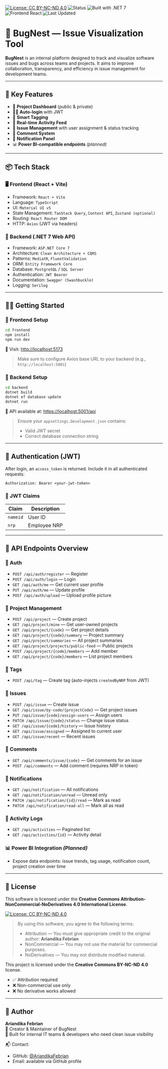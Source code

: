 [![License: CC BY-NC-ND 4.0](https://img.shields.io/badge/License-CC%20BY--NC--ND%204.0-lightgrey.svg)](https://creativecommons.org/licenses/by-nc-nd/4.0/)
![Status](https://img.shields.io/badge/status-internal-orange)
![Built with .NET 7](https://img.shields.io/badge/backend-ASP.NET%20Core%207-blue)
![Frontend React](https://img.shields.io/badge/frontend-React%20%2B%20Vite-61DAFB)
![Last Updated](https://img.shields.io/github/last-commit/AriandikaFebrian/issue-visualization-tool)


# 🐛 BugNest — Issue Visualization Tool

**BugNest** is an internal platform designed to track and visualize software issues and bugs across teams and projects. It aims to improve collaboration, transparency, and efficiency in issue management for development teams.

---

## 🚀 Key Features

- 📌 **Project Dashboard** (public & private)
- 🧑‍💻 **Auto-login** with JWT
- 🧠 **Smart Tagging**
- 🔄 **Real-time Activity Feed**
- 🧪 **Issue Management** with user assignment & status tracking
- 💬 **Comment System**
- 🔔 **Notification Panel**
- 📊 **Power BI-compatible endpoints** *(planned)*

---

## 📦 Tech Stack

### 🖥 Frontend (React + Vite)
- Framework: `React + Vite`
- Language: `TypeScript`
- UI: `Material UI v5`
- State Management: `TanStack Query`, `Context API`, `Zustand (optional)`
- Routing: `React Router DOM`
- HTTP: `Axios` (JWT via headers)

### 🧠 Backend (.NET 7 Web API)
- Framework: `ASP.NET Core 7`
- Architecture: `Clean Architecture + CQRS`
- Patterns: `MediatR`, `FluentValidation`
- ORM: `Entity Framework Core`
- Database: `PostgreSQL` / `SQL Server`
- Authentication: `JWT Bearer`
- Documentation: `Swagger (Swashbuckle)`
- Logging: `Serilog`

---

## 🧑‍💻 Getting Started

### 🔧 Frontend Setup

```bash
cd frontend
npm install
npm run dev
```

📍 Visit: [http://localhost:5173](http://localhost:5173)

> Make sure to configure Axios base URL to your backend (e.g., `http://localhost:5001`)

### 🔧 Backend Setup

```bash
cd backend
dotnet build
dotnet ef database update
dotnet run
```

📍 API available at: [https://localhost:5001/api](https://localhost:5001/api)

> Ensure your `appsettings.Development.json` contains:
> - Valid JWT secret
> - Correct database connection string

---

## 🔐 Authentication (JWT)

After login, an `access_token` is returned. Include it in all authenticated requests:

```http
Authorization: Bearer <your-jwt-token>
```

### 🎫 JWT Claims

| Claim    | Description    |
|----------|----------------|
| `nameid` | User ID        |
| `nrp`    | Employee NRP   |

---

## 📌 API Endpoints Overview

### 🔑 Auth
- `POST /api/auth/register` — Register
- `POST /api/auth/login` — Login
- `GET /api/auth/me` — Get current user profile
- `PUT /api/auth/me` — Update profile
- `POST /api/auth/upload` — Upload profile picture

### 📁 Project Management
- `POST /api/project` — Create project
- `GET /api/project/mine` — Get user-owned projects
- `GET /api/project/{code}` — Get project details
- `GET /api/project/{code}/summary` — Project summary
- `GET /api/project/summaries` — All project summaries
- `GET /api/project/projects/public-feed` — Public projects
- `POST /api/project/{code}/members` — Add member
- `GET /api/project/{code}/members` — List project members

### 🧪 Tags
- `POST /api/tag` — Create tag (auto-injects `createdByNRP` from JWT)

### 🐛 Issues
- `POST /api/issue` — Create issue
- `GET /api/issue/by-code/{projectCode}` — Get project issues
- `PUT /api/issue/{code}/assign-users` — Assign users
- `PATCH /api/issue/{code}/status` — Change issue status
- `GET /api/issue/{code}/history` — Issue history
- `GET /api/issue/assigned` — Assigned to current user
- `GET /api/issue/recent` — Recent issues

### 💬 Comments
- `GET /api/comments/issue/{code}` — Get comments for an issue
- `POST /api/comments` — Add comment (requires NRP in token)

### 🔔 Notifications
- `GET /api/notification` — All notifications
- `GET /api/notification/unread` — Unread only
- `PATCH /api/notification/{id}/read` — Mark as read
- `PATCH /api/notification/read-all` — Mark all as read

### 📜 Activity Logs
- `GET /api/activities` — Paginated list
- `GET /api/activities/{id}` — Activity detail

### 📊 Power BI Integration *(Planned)*
- Expose data endpoints: issue trends, tag usage, notification count, project creation over time

---

## 📄 License

This software is licensed under the **Creative Commons Attribution-NonCommercial-NoDerivatives 4.0 International License**.

[![License: CC BY-NC-ND 4.0](https://img.shields.io/badge/License-CC%20BY--NC--ND%204.0-lightgrey.svg)](https://creativecommons.org/licenses/by-nc-nd/4.0/)

> By using this software, you agree to the following terms:
> - Attribution — You must give appropriate credit to the original author: **Ariandika Febrian**
> - NonCommercial — You may not use the material for commercial purposes.
> - NoDerivatives — You may not distribute modified material.


This project is licensed under the **Creative Commons BY-NC-ND 4.0** license.

- ✅ Attribution required
- ❌ Non-commercial use only
- ❌ No derivative works allowed

---

## 👤 Author

**Ariandika Febrian**  
📌 Creator & Maintainer of BugNest  
🌟 Built for internal IT teams & developers who need clean issue visibility

📬 Contact:
- GitHub: [@AriandikaFebrian](https://github.com/AriandikaFebrian)
- Email: available via GitHub profile